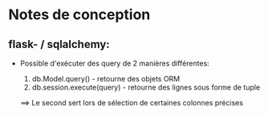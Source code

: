 # Notes de conception

## flask- / sqlalchemy:

- Possible d'exécuter des query de 2 manières différentes:
  1. db.Model.query() - retourne des objets ORM
  2. db.session.execute(query) - retourne des lignes sous forme de tuple
  
  ==> Le second sert lors de sélection de certaines colonnes précises